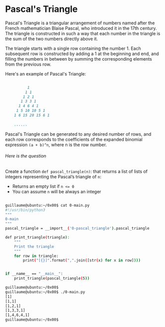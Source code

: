 # Pascal's Triangle

Pascal's Triangle is a triangular arrangement of numbers named after the French mathematician Blaise Pascal, who introduced it in the 17th century. The triangle is constructed in such a way that each number in the triangle is the sum of the two numbers directly above it.

The triangle starts with a single row containing the number 1. Each subsequent row is constructed by adding a 1 at the beginning and end, and filling the numbers in between by summing the corresponding elements from the previous row.

Here's an example of Pascal's Triangle:


```markdown
 
          1
         1 1
        1 2 1
       1 3 3 1
      1 4 6 4 1
     1 5 10 10 5 1
    1 6 15 20 15 6 1
    
    ......

```

Pascal's Triangle can be generated to any desired number of rows, and each row corresponds to the coefficients of the expanded binomial expression `(a + b)^n`, where n is the row number.


###### Here is the question

Create a function `def pascal_triangle(n)`: that returns a list of lists of integers representing the Pascal’s triangle of `n`:

* Returns an empty list if `n <= 0`
* You can assume `n` will be always an integer


```bash
 
guillaume@ubuntu:~/0x00$ cat 0-main.py
#!/usr/bin/python3
"""
0-main
"""
pascal_triangle = __import__('0-pascal_triangle').pascal_triangle

def print_triangle(triangle):
    """
    Print the triangle
    """
    for row in triangle:
        print("[{}]".format(",".join([str(x) for x in row])))


if __name__ == "__main__":
    print_triangle(pascal_triangle(5))

guillaume@ubuntu:~/0x00$ 
guillaume@ubuntu:~/0x00$ ./0-main.py
[1]
[1,1]
[1,2,1]
[1,3,3,1]
[1,4,6,4,1]
guillaume@ubuntu:~/0x00$ 

```
